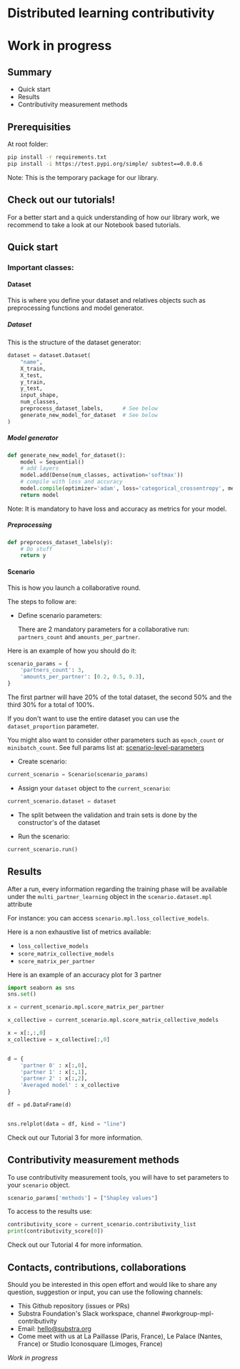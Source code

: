 # Distributed learning contributivity
# Work in progress

## Summary

- Quick start
- Results
- Contributivity measurement methods

## Prerequisities

At root folder:
```bash
pip install -r requirements.txt
pip install -i https://test.pypi.org/simple/ subtest==0.0.0.6
```
Note: This is the temporary package for our library.

## Check out our tutorials!

For a better start and a quick understanding of how our library work, we recommend to take a look at our Notebook based tutorials.

## Quick start

### Important classes:

#### Dataset

This is where you define your dataset and relatives objects such as preprocessing functions and model generator.

##### Dataset

This is the structure of the dataset generator:

```python
dataset = dataset.Dataset(
    "name",
    X_train,
    X_test,
    y_train,
    y_test,
    input_shape,
    num_classes,
    preprocess_dataset_labels,      # See below
    generate_new_model_for_dataset  # See below
)
```

##### Model generator


```python
def generate_new_model_for_dataset():
    model = Sequential()
    # add layers
    model.add(Dense(num_classes, activation='softmax'))
    # compile with loss and accuracy
    model.compile(optimizer='adam', loss='categorical_crossentropy', metrics=['accuracy'])
    return model
```
Note: It is mandatory to have loss and accuracy as metrics for your model.

##### Preprocessing
```python
def preprocess_dataset_labels(y):
    # Do stuff
    return y
```

#### Scenario

This is how you launch a collaborative round.

The steps to follow are:

- Define scenario parameters:

  There are 2 mandatory parameters for a collaborative run: `partners_count` and `amounts_per_partner`.

 Here is an example of how you should do it:
```python
scenario_params = {
    'partners_count': 3,
    'amounts_per_partner': [0.2, 0.5, 0.3],
}
```
The first partner will have 20% of the total dataset, the second 50% and the third 30% for a total of 100%.

 If you don't want to use the entire dataset you can use the `dataset_proportion` parameter.

 You might also want to consider other parameters such as `epoch_count` or `minibatch_count`. See full params list at: [scenario-level-parameters](https://github.com/SubstraFoundation/distributed-learning-contributivity/blob/master/README.md#scenario-level-parameters)

- Create scenario:
```python
current_scenario = Scenario(scenario_params)
```

- Assign your `dataset` object to the `current_scenario`:
```python
current_scenario.dataset = dataset
```
- The split between the validation and train sets is done by the constructor's of the dataset

- Run the scenario:
```python
current_scenario.run()
```

## Results

After a run, every information regarding the training phase will be available under the `multi_partner_learning` object in the `scenario.dataset.mpl` attribute

For instance: you can access `scenario.mpl.loss_collective_models`.

Here is a non exhaustive list of metrics available:

- `loss_collective_models`
- `score_matrix_collective_models`
- `score_matrix_per_partner`

Here is an example of an accuracy plot for 3 partner
```python
import seaborn as sns
sns.set()

x = current_scenario.mpl.score_matrix_per_partner

x_collective = current_scenario.mpl.score_matrix_collective_models

x = x[:,:,0]
x_collective = x_collective[:,0]


d = {
    'partner 0' : x[:,0],
    'partner 1' : x[:,1],
    'partner 2' : x[:,2],
    'Averaged model' : x_collective
}

df = pd.DataFrame(d)


sns.relplot(data = df, kind = "line")

```

Check out our Tutorial 3 for more information.

## Contributivity measurement methods

To use contributivity measurement tools, you will have to set parameters to your `scenario` object.
```python
scenario_params['methods'] = ["Shapley values"]
```

To access to the results use:
```python
contributivity_score = current_scenario.contributivity_list
print(contributivity_score[0])
```

Check out our Tutorial 4 for more information.


## Contacts, contributions, collaborations
Should you be interested in this open effort and would like to share any question, suggestion or input, you can use the following channels:

- This Github repository (issues or PRs)
- Substra Foundation's Slack workspace, channel #workgroup-mpl-contributivity
- Email: hello@substra.org
- Come meet with us at La Paillasse (Paris, France), Le Palace (Nantes, France) or Studio Iconosquare (Limoges, France)


*Work in progress*
